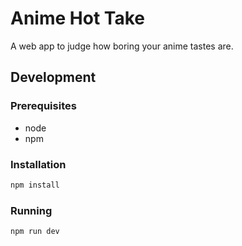 # Anime Hot Take
A web app to judge how boring your anime tastes are. 

## Development

### Prerequisites
 - node
 - npm
 
### Installation

 ```sh
 npm install
 ```
### Running
```sh
npm run dev
```
